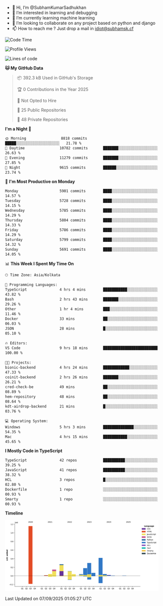 - 👋 Hi, I’m @SubhamKumarSadhukhan
- 👀 I’m interested in learning and debugging
- 🌱 I’m currently learning machine learning
- 💞️ I’m looking to collaborate on any project based on python and django
- 📫 How to reach me ?
      Just drop a mail in idiot@subhamsk.cf

<!---
SubhamKumarSadhukhan/SubhamKumarSadhukhan is a ✨ special ✨ repository because its `README.md` (this file) appears on your GitHub profile.
You can click the Preview link to take a look at your changes.
--->


<!--START_SECTION:waka-->
![Code Time](http://img.shields.io/badge/Code%20Time-3%2C073%20hrs%202%20mins-blue)

![Profile Views](http://img.shields.io/badge/Profile%20Views-0-blue)

![Lines of code](https://img.shields.io/badge/From%20Hello%20World%20I%27ve%20Written-2.8%20million%20lines%20of%20code-blue)

**🐱 My GitHub Data** 

> 📦 392.3 kB Used in GitHub's Storage 
 > 
> 🏆 0 Contributions in the Year 2025
 > 
> 🚫 Not Opted to Hire
 > 
> 📜 25 Public Repositories 
 > 
> 🔑 48 Private Repositories 
 > 
**I'm a Night 🦉** 

```text
🌞 Morning                8818 commits        █████░░░░░░░░░░░░░░░░░░░░   21.78 % 
🌆 Daytime                10782 commits       ███████░░░░░░░░░░░░░░░░░░   26.63 % 
🌃 Evening                11279 commits       ███████░░░░░░░░░░░░░░░░░░   27.85 % 
🌙 Night                  9615 commits        ██████░░░░░░░░░░░░░░░░░░░   23.74 % 
```
📅 **I'm Most Productive on Monday** 

```text
Monday                   5901 commits        ████░░░░░░░░░░░░░░░░░░░░░   14.57 % 
Tuesday                  5728 commits        ████░░░░░░░░░░░░░░░░░░░░░   14.15 % 
Wednesday                5785 commits        ████░░░░░░░░░░░░░░░░░░░░░   14.29 % 
Thursday                 5804 commits        ████░░░░░░░░░░░░░░░░░░░░░   14.33 % 
Friday                   5786 commits        ████░░░░░░░░░░░░░░░░░░░░░   14.29 % 
Saturday                 5799 commits        ████░░░░░░░░░░░░░░░░░░░░░   14.32 % 
Sunday                   5691 commits        ████░░░░░░░░░░░░░░░░░░░░░   14.05 % 
```


📊 **This Week I Spent My Time On** 

```text
🕑︎ Time Zone: Asia/Kolkata

💬 Programming Languages: 
TypeScript               4 hrs 4 mins        ███████████░░░░░░░░░░░░░░   43.82 % 
Bash                     2 hrs 43 mins       ███████░░░░░░░░░░░░░░░░░░   29.26 % 
Other                    1 hr 4 mins         ███░░░░░░░░░░░░░░░░░░░░░░   11.46 % 
Docker                   33 mins             ██░░░░░░░░░░░░░░░░░░░░░░░   06.03 % 
JSON                     28 mins             █░░░░░░░░░░░░░░░░░░░░░░░░   05.10 % 

🔥 Editors: 
VS Code                  9 hrs 18 mins       █████████████████████████   100.00 % 

🐱‍💻 Projects: 
bionic-backend           4 hrs 24 mins       ████████████░░░░░░░░░░░░░   47.33 % 
coinit-backend           2 hrs 26 mins       ███████░░░░░░░░░░░░░░░░░░   26.21 % 
cred-check-be            49 mins             ██░░░░░░░░░░░░░░░░░░░░░░░   08.89 % 
hem-repository           48 mins             ██░░░░░░░░░░░░░░░░░░░░░░░   08.64 % 
kdt-airdrop-backend      21 mins             █░░░░░░░░░░░░░░░░░░░░░░░░   03.76 % 

💻 Operating System: 
Windows                  5 hrs 3 mins        ██████████████░░░░░░░░░░░   54.35 % 
Mac                      4 hrs 15 mins       ███████████░░░░░░░░░░░░░░   45.65 % 
```

**I Mostly Code in TypeScript** 

```text
TypeScript               42 repos            ██████████░░░░░░░░░░░░░░░   39.25 % 
JavaScript               41 repos            ██████████░░░░░░░░░░░░░░░   38.32 % 
HCL                      3 repos             █░░░░░░░░░░░░░░░░░░░░░░░░   02.80 % 
Dockerfile               1 repo              ░░░░░░░░░░░░░░░░░░░░░░░░░   00.93 % 
Smarty                   1 repo              ░░░░░░░░░░░░░░░░░░░░░░░░░   00.93 % 
```



**Timeline**

![Lines of Code chart](https://raw.githubusercontent.com/SubhamKumarSadhukhan/SubhamKumarSadhukhan/main/assets/bar_graph.png)


 Last Updated on 07/09/2025 01:05:27 UTC
<!--END_SECTION:waka-->
